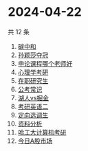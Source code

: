 # 2024-04-22

共 12 条

<!-- BEGIN -->
<!-- 最后更新时间 Mon Apr 22 2024 16:13:05 GMT+0800 (China Standard Time) -->

1. [碳中和](https://www.zhihu.com/search?q=碳中和)
1. [孙颖莎夺冠](https://www.zhihu.com/search?q=孙颖莎夺冠)
1. [申论课程哪个老师好](https://www.zhihu.com/search?q=申论课程哪个老师好)
1. [心理学考研](https://www.zhihu.com/search?q=心理学考研)
1. [在职研究生](https://www.zhihu.com/search?q=在职研究生)
1. [公考常识](https://www.zhihu.com/search?q=公考常识)
1. [湖人vs掘金](https://www.zhihu.com/search?q=湖人vs掘金)
1. [考研英语二](https://www.zhihu.com/search?q=考研英语二)
1. [定向选调生](https://www.zhihu.com/search?q=定向选调生)
1. [资料分析](https://www.zhihu.com/search?q=资料分析)
1. [哈工大计算机考研](https://www.zhihu.com/search?q=哈工大计算机考研)
1. [今日A股市场](https://www.zhihu.com/search?q=今日A股市场)

<!-- END -->
